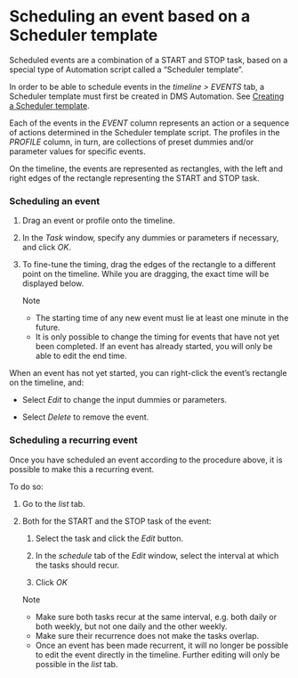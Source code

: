 # Scheduling an event based on a Scheduler template

Scheduled events are a combination of a START and STOP task, based on a special type of Automation script called a “Scheduler template”.

In order to be able to schedule events in the *timeline \> EVENTS* tab, a Scheduler template must first be created in DMS Automation. See [Creating a Scheduler template](Creating_a_Scheduler_template.md).

Each of the events in the *EVENT* column represents an action or a sequence of actions determined in the Scheduler template script. The profiles in the *PROFILE* column, in turn, are collections of preset dummies and/or parameter values for specific events.

On the timeline, the events are represented as rectangles, with the left and right edges of the rectangle representing the START and STOP task.

### Scheduling an event

1. Drag an event or profile onto the timeline.

2. In the *Task* window, specify any dummies or parameters if necessary, and click *OK*.

3. To fine-tune the timing, drag the edges of the rectangle to a different point on the timeline. While you are dragging, the exact time will be displayed below.

    > [!NOTE]
    > -  The starting time of any new event must lie at least one minute in the future.
    > -  It is only possible to change the timing for events that have not yet been completed. If an event has already started, you will only be able to edit the end time.

When an event has not yet started, you can right-click the event’s rectangle on the timeline, and:

- Select *Edit* to change the input dummies or parameters.

- Select *Delete* to remove the event.

### Scheduling a recurring event

Once you have scheduled an event according to the procedure above, it is possible to make this a recurring event.

To do so:

1. Go to the *list* tab.

2. Both for the START and the STOP task of the event:

    1. Select the task and click the *Edit* button.

    2. In the *schedule* tab of the *Edit* window, select the interval at which the tasks should recur.

    3. Click *OK*

    > [!NOTE]
    > -  Make sure both tasks recur at the same interval, e.g. both daily or both weekly, but not one daily and the other weekly.
    > -  Make sure their recurrence does not make the tasks overlap.
    > -  Once an event has been made recurrent, it will no longer be possible to edit the event directly in the timeline. Further editing will only be possible in the *list* tab.
    >
